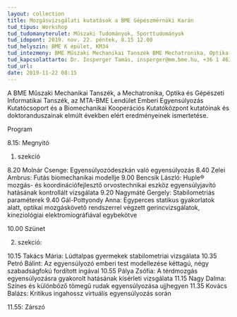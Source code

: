 ```yaml
---
layout: collection
title: Mozgásvizsgálati kutatások a BME Gépészmérnöki Karán
tud_tipus: Workshop
tud_tudomanyterulet: Műszaki Tudományok, Sporttudományok
tud_idopont: 2019. nov. 22. péntek, 8.15 12.00
tud_helyszin: BME K épület, KM34
tud_intezmeny: BME Műszaki Mechanikai Tanszék BME Mechatronika, Optika és Gépészeti Informatikai Tanszék MTA-BME Lendület Emberi Egyensúlyozás Kutatócsoport BME Biomechanikai Kooperációs Kutatóközpont
tud_kapcsolattarto: Dr. Insperger Tamás, insperger@mm.bme.hu, +36 1 463 1369 Dr. Kiss Rita, rita.kiss@mogi.bme.hu, +36 1 463 1738
tud_url: 
date: 2019-11-22 08:15
---
```

A BME Műszaki Mechanikai Tanszék, a Mechatronika, Optika és Gépészeti Informatikai Tanszék, az MTA-BME Lendület Emberi Egyensúlyozás Kutatócsoport és a Biomechanikai Kooperációs Kutatóközpont kutatóinak és doktoranduszainak elmúlt években elért eredményeinek ismertetése. 

Program


8.15: Megnyitó


1. szekció

8.20 Molnár Csenge: Egyensúlyozódeszkán való egyensúlyozás
8.40 Zelei Ambrus: Futás biomechanikai modellje
9.00 Bencsik László: Huple® mozgás- és koordinációfejlesztő orvostechnikai eszköz egyensúlyjavító hatásának kontrollált vizsgálata
9.20 Nagymáté Gergely: Stabilometriás paraméterek
9.40 Gál-Pottyondy Anna: Egyperces statikus gyakorlatok alatt, optikai mozgáskövető rendszerrel végzett gerincvizsgálatok, kineziológiai elektromiográfiával egybekötve

10.00 Szünet

2. szekció:

10.15 Takács Mária: Lúdtalpas gyermekek stabilometriai vizsgálata
10.35 Petró Bálint: Az egyensúlyozó emberi test modellezése kéttagú, négy szabadságfokú fordított ingával
10.55 Pálya Zsófia: A térdmozgás egyensúlyozásra gyakorolt hatásának kísérleti vizsgálata
11.15 Nagy Dalma: Színes és különböző tömegű rudak egyensúlyozása ujjhegyen
11.35 Kovács Balázs: Kritikus ingahossz virtuális egyensúlyozás során

11.55: Zárszó
